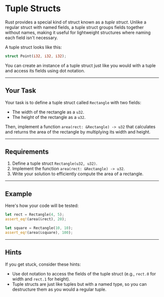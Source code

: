 # Tuple Structs

Rust provides a special kind of struct known as a _tuple struct_. Unlike a regular struct with named fields, a tuple struct groups fields together without names, making it useful for lightweight structures where naming each field isn't necessary.

A tuple struct looks like this:

```rust
struct Point(i32, i32, i32);
```

You can create an instance of a tuple struct just like you would with a tuple and access its fields using dot notation.

---

## Your Task

Your task is to define a tuple struct called `Rectangle` with two fields:

- The width of the rectangle as a `u32`.
- The height of the rectangle as a `u32`.

Then, implement a function `area(rect: &Rectangle) -> u32` that calculates and returns the area of the rectangle by multiplying its width and height.

---

## Requirements

1. Define a tuple struct `Rectangle(u32, u32)`.
2. Implement the function `area(rect: &Rectangle) -> u32`.
3. Write your solution to efficiently compute the area of a rectangle.

---

## Example

Here's how your code will be tested:

```rust
let rect = Rectangle(4, 5);
assert_eq!(area(&rect), 20);

let square = Rectangle(10, 10);
assert_eq!(area(&square), 100);
```

---

## Hints

If you get stuck, consider these hints:

- Use dot notation to access the fields of the tuple struct (e.g., `rect.0` for width and `rect.1` for height).
- Tuple structs are just like tuples but with a named type, so you can destructure them as you would a regular tuple.
